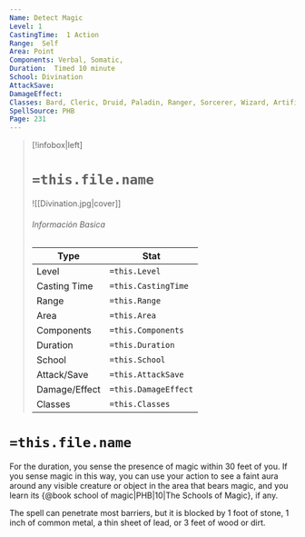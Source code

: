 ```yaml
---
Name: Detect Magic
Level: 1
CastingTime:  1 Action 
Range:  Self
Area: Point
Components: Verbal, Somatic, 
Duration:  Timed 10 minute
School: Divination
AttackSave: 
DamageEffect: 
Classes: Bard, Cleric, Druid, Paladin, Ranger, Sorcerer, Wizard, Artificer (Revisited), Artificer, 
SpellSource: PHB
Page: 231
---
```


>[!infobox|left]
># `=this.file.name`
>![[Divination.jpg|cover]]
> ###### Información Basica
> Type |  Stat |
> ---|---|
> Level | `=this.Level` |
> Casting Time | `=this.CastingTime` |
> Range | `=this.Range` |
> Area | `=this.Area` |
> Components | `=this.Components` |
> Duration | `=this.Duration` |
> School | `=this.School` |
> Attack/Save | `=this.AttackSave` |
> Damage/Effect | `=this.DamageEffect` |
> Classes | `=this.Classes` |

# `=this.file.name`
For the duration, you sense the presence of magic within 30 feet of you. If you sense magic in this way, you can use your action to see a faint aura around any visible creature or object in the area that bears magic, and you learn its {@book school of magic|PHB|10|The Schools of Magic}, if any.

The spell can penetrate most barriers, but it is blocked by 1 foot of stone, 1 inch of common metal, a thin sheet of lead, or 3 feet of wood or dirt.



 


 


